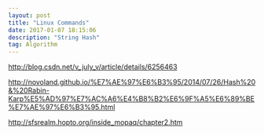 ```yaml
---
layout: post
title: "Linux Commands"
date: 2017-01-07 18:15:06 
description: "String Hash"
tag: Algorithm
---
```



http://blog.csdn.net/v_july_v/article/details/6256463

http://novoland.github.io/%E7%AE%97%E6%B3%95/2014/07/26/Hash%20&%20Rabin-Karp%E5%AD%97%E7%AC%A6%E4%B8%B2%E6%9F%A5%E6%89%BE%E7%AE%97%E6%B3%95.html

http://sfsrealm.hopto.org/inside_mopaq/chapter2.htm
